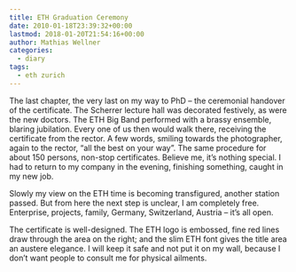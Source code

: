 ```yaml
---
title: ETH Graduation Ceremony
date: 2010-01-18T23:39:32+00:00
lastmod: 2018-01-20T21:54:16+00:00
author: Mathias Wellner
categories:
  - diary
tags:
  - eth zurich
---
```

The last chapter, the very last on my way to PhD &ndash; the ceremonial handover of the certificate. The Scherrer lecture hall was decorated festively, as were the new doctors. The ETH Big Band performed with a brassy ensemble, blaring jubilation. Every one of us then would walk there, receiving the certificate from the rector. A few words, smiling towards the photographer, again to the rector, &#8220;all the best on your way&#8221;. The same procedure for about 150 persons, non-stop certificates. Believe me, it&#8217;s nothing special. I had to return to my company in the evening, finishing something, caught in my new job. 

Slowly my view on the ETH time is becoming transfigured, another station passed. But from here the next step is unclear, I am completely free. Enterprise, projects, family, Germany, Switzerland, Austria &ndash; it&#8217;s all open. 

The certificate is well-designed. The ETH logo is embossed, fine red lines draw through the area on the right; and the slim ETH font gives the title area an austere elegance. I will keep it safe and not put it on my wall, because I don&#8217;t want people to consult me for physical ailments.